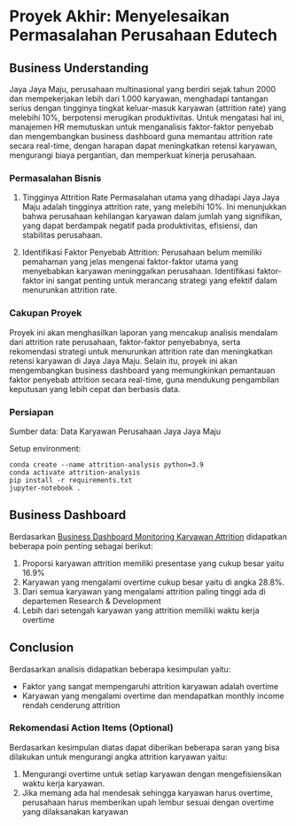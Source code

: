 # Proyek Akhir: Menyelesaikan Permasalahan Perusahaan Edutech

## Business Understanding

Jaya Jaya Maju, perusahaan multinasional yang berdiri sejak tahun 2000 dan mempekerjakan lebih dari 1.000 karyawan, menghadapi tantangan serius dengan tingginya tingkat keluar-masuk karyawan (attrition rate) yang melebihi 10%, berpotensi merugikan produktivitas. Untuk mengatasi hal ini, manajemen HR memutuskan untuk menganalisis faktor-faktor penyebab dan mengembangkan business dashboard guna memantau attrition rate secara real-time, dengan harapan dapat meningkatkan retensi karyawan, mengurangi biaya pergantian, dan memperkuat kinerja perusahaan.

### Permasalahan Bisnis

1. Tingginya Attrition Rate
Permasalahan utama yang dihadapi Jaya Jaya Maju adalah tingginya attrition rate, yang melebihi 10%. Ini menunjukkan bahwa perusahaan kehilangan karyawan dalam jumlah yang signifikan, yang dapat berdampak negatif pada produktivitas, efisiensi, dan stabilitas perusahaan.

2. Identifikasi Faktor Penyebab Attrition:
Perusahaan belum memiliki pemahaman yang jelas mengenai faktor-faktor utama yang menyebabkan karyawan meninggalkan perusahaan. Identifikasi faktor-faktor ini sangat penting untuk merancang strategi yang efektif dalam menurunkan attrition rate.

### Cakupan Proyek

Proyek ini akan menghasilkan laporan yang mencakup analisis mendalam dari attrition rate perusahaan, faktor-faktor penyebabnya, serta rekomendasi strategi untuk menurunkan attrition rate dan meningkatkan retensi karyawan di Jaya Jaya Maju. Selain itu, proyek ini akan mengembangkan business dashboard yang memungkinkan pemantauan faktor penyebab attrition secara real-time, guna mendukung pengambilan keputusan yang lebih cepat dan berbasis data.

### Persiapan

Sumber data: Data Karyawan Perusahaan Jaya Jaya Maju

Setup environment:

```
conda create --name attrition-analysis python=3.9
conda activate attrition-analysis
pip install -r requirements.txt
jupyter-notebook .
```

## Business Dashboard

Berdasarkan [Business Dashboard Monitoring Karyawan Attrition](https://lookerstudio.google.com/reporting/c8877a96-c204-4d0b-ba9d-cf26bf5e98a0) didapatkan beberapa poin penting sebagai berikut:
1. Proporsi karyawan attrition memiliki presentase yang cukup besar yaitu 16.9%
2. Karyawan yang mengalami overtime cukup besar yaitu di angka 28.8%.
3. Dari semua karyawan yang mengalami attrition paling tinggi ada di departemen Research & Development
4. Lebih dari setengah karyawan yang attrition memiliki waktu kerja overtime 

## Conclusion

Berdasarkan analisis didapatkan beberapa kesimpulan yaitu:
- Faktor yang sangat mempengaruhi attrition karyawan adalah overtime
- Karyawan yang mengalami overtime dan mendapatkan monthly income rendah cenderung attrition

### Rekomendasi Action Items (Optional)

Berdasarkan kesimpulan diatas dapat diberikan beberapa saran yang bisa dilakukan untuk mengurangi angka attrition karyawan yaitu:
1. Mengurangi overtime untuk setiap karyawan dengan mengefisiensikan waktu kerja karyawan.
2. Jika memang ada hal mendesak sehingga karyawan harus overtime, perusahaan harus memberikan upah lembur sesuai dengan overtime yang dilaksanakan karyawan
